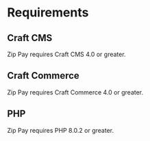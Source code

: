 # Requirements

## Craft CMS
Zip Pay requires Craft CMS 4.0 or greater.

## Craft Commerce
Zip Pay requires Craft Commerce 4.0 or greater.

## PHP
Zip Pay requires PHP 8.0.2 or greater.
